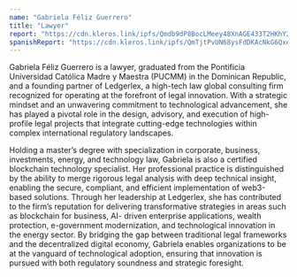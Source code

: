 ```yaml
---
name: "Gabriela Féliz Guerrero"
title: "Lawyer"
report: "https://cdn.kleros.link/ipfs/Qmdb9dP8BocLMeey48XnAGE433T2HKhY2d1i2tnfNR5K4x"
spanishReport: "https://cdn.kleros.link/ipfs/QmTjtPvUN68ysFdDKAcNkG6QxeRNMrtS7gLvR6uVSbf7U8"
---
```

Gabriela Féliz Guerrero is a lawyer, graduated from the Pontificia Universidad Católica Madre y Maestra (PUCMM) in the Dominican Republic, and a founding partner of Ledgerlex, a high-tech law global consulting firm recognized for operating at the forefront of legal innovation. With a strategic mindset and an unwavering commitment to technological advancement, she has played a pivotal role in the design, advisory, and execution of high-profile legal projects that integrate cutting-edge technologies within complex international regulatory landscapes.

Holding a master’s degree with specialization in corporate, business, investments, energy, and technology law, Gabriela is also a certified blockchain technology specialist. Her professional practice is distinguished by the ability to merge rigorous legal analysis with deep technical insight, enabling the secure, compliant, and efficient implementation of web3-based solutions. Through her leadership at Ledgerlex, she has contributed to the firm’s reputation for delivering transformative strategies in areas such as blockchain for business, AI- driven enterprise applications, wealth protection, e-government modernization, and technological innovation in the energy sector. By bridging the gap between traditional legal frameworks and the decentralized digital economy, Gabriela enables organizations to be at the vanguard of technological adoption, ensuring that innovation is pursued with both regulatory soundness and strategic foresight.
